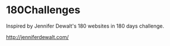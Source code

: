 180Challenges
=============

Inspired by Jennifer Dewalt's 180 websites in 180 days challenge. 

http://jenniferdewalt.com/
